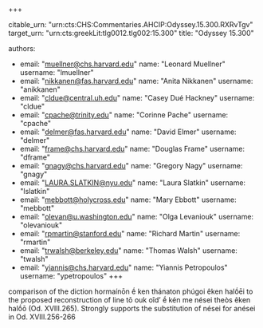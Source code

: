 +++


citable_urn: "urn:cts:CHS:Commentaries.AHCIP:Odyssey.15.300.RXRvTgv"
target_urn: "urn:cts:greekLit:tlg0012.tlg002:15.300"
title: "Odyssey 15.300"

authors:
- email: "muellner@chs.harvard.edu"
  name: "Leonard Muellner"
  username: "lmuellner"
- email: "nikkanen@fas.harvard.edu"
  name: "Anita Nikkanen"
  username: "anikkanen"
- email: "cldue@central.uh.edu"
  name: "Casey Dué Hackney"
  username: "cldue"
- email: "cpache@trinity.edu"
  name: "Corinne Pache"
  username: "cpache"
- email: "delmer@fas.harvard.edu"
  name: "David Elmer"
  username: "delmer"
- email: "frame@chs.harvard.edu"
  name: "Douglas Frame"
  username: "dframe"
- email: "gnagy@chs.harvard.edu"
  name: "Gregory Nagy"
  username: "gnagy"
- email: "LAURA.SLATKIN@nyu.edu"
  name: "Laura Slatkin"
  username: "lslatkin"
- email: "mebbott@holycross.edu"
  name: "Mary Ebbott"
  username: "mebbott"
- email: "olevan@u.washington.edu"
  name: "Olga Levaniouk"
  username: "olevaniouk"
- email: "rpmartin@stanford.edu"
  name: "Richard Martin"
  username: "rmartin"
- email: "trwalsh@berkeley.edu"
  name: "Thomas Walsh"
  username: "twalsh"
- email: "yiannis@chs.harvard.edu"
  name: "Yiannis Petropoulos"
  username: "ypetropoulos"
+++

<p>comparison of the diction hormaínōn ḗ ken thánaton phúgoi êken halṓēi to the proposed reconstruction of line tō ouk oȋd’ ḗ kén me nései theòs êken halṓō (Od. XVIII.265). Strongly supports the substitution of nései for anései in Od. XVIII.256-266</p>